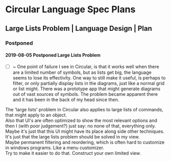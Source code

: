 Circular Language Spec Plans
============================

Large Lists Problem | Language Design | Plan
--------------------------------------------

### Postponed

#### 2019-08-05 Postponed Large Lists Problem

- [ ] ~ One point of failure I see in Circular, is that it works well when there are a limited number of symbols, but as lists get big, the language seems to lose its effectivity. One way to still make it useful, is perhaps to filter, or only partially display lists in the diagrams, just like a normal grid or list might. There was a prototype app that might generate diagrams out of vast sources of symbols. The problem became apparent there and it has been in the back of my head since then.

The 'large lists' problem in Circular also applies to large lists of commands, that might apply to an object.  
Also that UI's are often optimized to show the most relevant options and then I (with poor judgement?) just say: no none of that, everything only.  
Maybe it's just that this UI might have its place along side other techniques.  
It's just that the large lists problem should be solved in my view.  
Maybe permanent filtering and reordering, which is often hard to customize in windows programs. Like a menu customizer.  
Try to make it easier to do that. Construct your own limited view.

